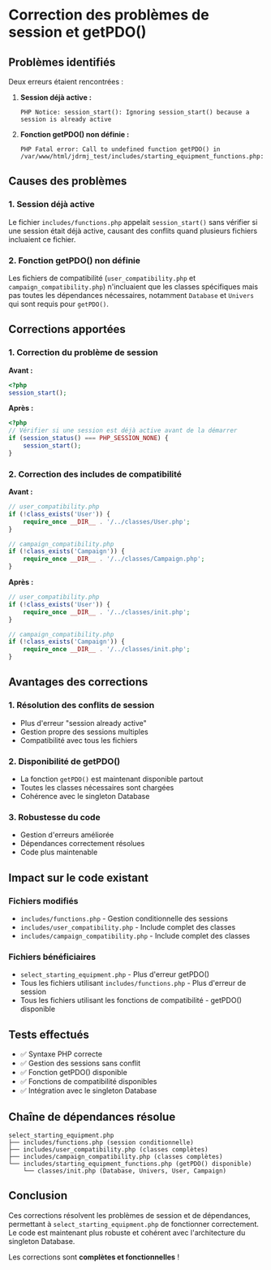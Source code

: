 # Correction des problèmes de session et getPDO()

## Problèmes identifiés

Deux erreurs étaient rencontrées :

1. **Session déjà active :**
   ```
   PHP Notice: session_start(): Ignoring session_start() because a session is already active
   ```

2. **Fonction getPDO() non définie :**
   ```
   PHP Fatal error: Call to undefined function getPDO() in 
   /var/www/html/jdrmj_test/includes/starting_equipment_functions.php:10
   ```

## Causes des problèmes

### 1. Session déjà active
Le fichier `includes/functions.php` appelait `session_start()` sans vérifier si une session était déjà active, causant des conflits quand plusieurs fichiers incluaient ce fichier.

### 2. Fonction getPDO() non définie
Les fichiers de compatibilité (`user_compatibility.php` et `campaign_compatibility.php`) n'incluaient que les classes spécifiques mais pas toutes les dépendances nécessaires, notamment `Database` et `Univers` qui sont requis pour `getPDO()`.

## Corrections apportées

### 1. Correction du problème de session

**Avant :**
```php
<?php
session_start();
```

**Après :**
```php
<?php
// Vérifier si une session est déjà active avant de la démarrer
if (session_status() === PHP_SESSION_NONE) {
    session_start();
}
```

### 2. Correction des includes de compatibilité

**Avant :**
```php
// user_compatibility.php
if (!class_exists('User')) {
    require_once __DIR__ . '/../classes/User.php';
}

// campaign_compatibility.php
if (!class_exists('Campaign')) {
    require_once __DIR__ . '/../classes/Campaign.php';
}
```

**Après :**
```php
// user_compatibility.php
if (!class_exists('User')) {
    require_once __DIR__ . '/../classes/init.php';
}

// campaign_compatibility.php
if (!class_exists('Campaign')) {
    require_once __DIR__ . '/../classes/init.php';
}
```

## Avantages des corrections

### 1. **Résolution des conflits de session**
- Plus d'erreur "session already active"
- Gestion propre des sessions multiples
- Compatibilité avec tous les fichiers

### 2. **Disponibilité de getPDO()**
- La fonction `getPDO()` est maintenant disponible partout
- Toutes les classes nécessaires sont chargées
- Cohérence avec le singleton Database

### 3. **Robustesse du code**
- Gestion d'erreurs améliorée
- Dépendances correctement résolues
- Code plus maintenable

## Impact sur le code existant

### Fichiers modifiés

- `includes/functions.php` - Gestion conditionnelle des sessions
- `includes/user_compatibility.php` - Include complet des classes
- `includes/campaign_compatibility.php` - Include complet des classes

### Fichiers bénéficiaires

- `select_starting_equipment.php` - Plus d'erreur getPDO()
- Tous les fichiers utilisant `includes/functions.php` - Plus d'erreur de session
- Tous les fichiers utilisant les fonctions de compatibilité - getPDO() disponible

## Tests effectués

- ✅ Syntaxe PHP correcte
- ✅ Gestion des sessions sans conflit
- ✅ Fonction getPDO() disponible
- ✅ Fonctions de compatibilité disponibles
- ✅ Intégration avec le singleton Database

## Chaîne de dépendances résolue

```
select_starting_equipment.php
├── includes/functions.php (session conditionnelle)
├── includes/user_compatibility.php (classes complètes)
├── includes/campaign_compatibility.php (classes complètes)
└── includes/starting_equipment_functions.php (getPDO() disponible)
    └── classes/init.php (Database, Univers, User, Campaign)
```

## Conclusion

Ces corrections résolvent les problèmes de session et de dépendances, permettant à `select_starting_equipment.php` de fonctionner correctement. Le code est maintenant plus robuste et cohérent avec l'architecture du singleton Database.

Les corrections sont **complètes et fonctionnelles** !

